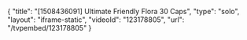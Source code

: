 {
    "title": "[1508436091] Ultimate Friendly Flora  30 Caps",
    "type": "solo",
    "layout": "iframe-static",
    "videoId": "123178805",
    "url": "\/tvpembed\/123178805"
}